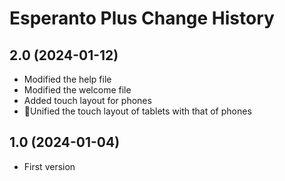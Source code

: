 Esperanto Plus Change History
=============================

2.0 (2024-01-12)
----------------
- Modified the help file
- Modified the welcome file
- Added touch layout for phones
- Unified the touch layout of tablets with that of phones

1.0 (2024-01-04)
----------------
- First version


